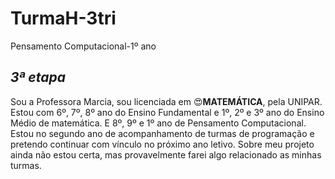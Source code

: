 # TurmaH-3tri
Pensamento Computacional-1º ano
## _3ª etapa_
Sou a Professora Marcia, sou licenciada em :heart_eyes:**MATEMÁTICA**, pela UNIPAR.
Estou com 6º, 7º, 8º ano do Ensino Fundamental e 1º, 2º e 3º ano do Ensino Médio de matemática. E 8º, 9º e 1º ano de Pensamento Computacional.
Estou no segundo ano de acompanhamento de turmas de programação e pretendo continuar com vínculo no próximo ano letivo.
Sobre meu projeto ainda não estou certa, mas provavelmente farei algo relacionado as minhas turmas.
